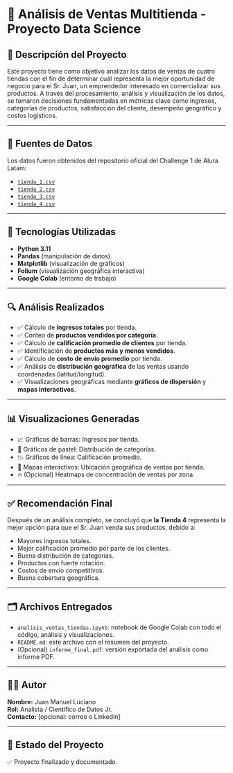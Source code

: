 # 🛒 Análisis de Ventas Multitienda - Proyecto Data Science

## 📌 Descripción del Proyecto

Este proyecto tiene como objetivo analizar los datos de ventas de cuatro tiendas con el fin de determinar cuál representa la mejor oportunidad de negocio para el Sr. Juan, un emprendedor interesado en comercializar sus productos. A través del procesamiento, análisis y visualización de los datos, se tomaron decisiones fundamentadas en métricas clave como ingresos, categorías de productos, satisfacción del cliente, desempeño geográfico y costos logísticos.

---

## 🧾 Fuentes de Datos

Los datos fueron obtenidos del repositorio oficial del Challenge 1 de Alura Latam:

- [`tienda_1.csv`](https://raw.githubusercontent.com/alura-es-cursos/challenge1-data-science-latam/refs/heads/main/base-de-datos-challenge1-latam/tienda_1%20.csv)
- [`tienda_2.csv`](https://raw.githubusercontent.com/alura-es-cursos/challenge1-data-science-latam/refs/heads/main/base-de-datos-challenge1-latam/tienda_2.csv)
- [`tienda_3.csv`](https://raw.githubusercontent.com/alura-es-cursos/challenge1-data-science-latam/refs/heads/main/base-de-datos-challenge1-latam/tienda_3.csv)
- [`tienda_4.csv`](https://raw.githubusercontent.com/alura-es-cursos/challenge1-data-science-latam/refs/heads/main/base-de-datos-challenge1-latam/tienda_4.csv)

---

## 🧪 Tecnologías Utilizadas

- **Python 3.11**
- **Pandas** (manipulación de datos)
- **Matplotlib** (visualización de gráficos)
- **Folium** (visualización geográfica interactiva)
- **Google Colab** (entorno de trabajo)

---

## 🔍 Análisis Realizados

- ✅ Cálculo de **ingresos totales** por tienda.
- ✅ Conteo de **productos vendidos por categoría**.
- ✅ Cálculo de **calificación promedio de clientes** por tienda.
- ✅ Identificación de **productos más y menos vendidos**.
- ✅ Cálculo de **costo de envío promedio** por tienda.
- ✅ Análisis de **distribución geográfica** de las ventas usando coordenadas (latitud/longitud).
- ✅ Visualizaciones geográficas mediante **gráficos de dispersión** y **mapas interactivos**.

---

## 📊 Visualizaciones Generadas

- 📈 Gráficos de barras: Ingresos por tienda.
- 🧁 Gráficos de pastel: Distribución de categorías.
- 📉 Gráficos de línea: Calificación promedio.
- 📍 Mapas interactivos: Ubicación geográfica de ventas por tienda.
- 🔥 (Opcional) Heatmaps de concentración de ventas por zona.

---

## ✅ Recomendación Final

Después de un análisis completo, se concluyó que **la Tienda 4** representa la mejor opción para que el Sr. Juan venda sus productos, debido a:

- Mayores ingresos totales.
- Mejor calificación promedio por parte de los clientes.
- Buena distribución de categorías.
- Productos con fuerte rotación.
- Costos de envío competitivos.
- Buena cobertura geográfica.

---

## 🗂 Archivos Entregados

- `analisis_ventas_tiendas.ipynb`: notebook de Google Colab con todo el código, análisis y visualizaciones.
- `README.md`: este archivo con el resumen del proyecto.
- (Opcional) `informe_final.pdf`: versión exportada del análisis como informe PDF.

---

## 👨‍💻 Autor

**Nombre:** Juan Manuel Luciano  
**Rol:** Analista / Científico de Datos Jr.  
**Contacto:** [opcional: correo o LinkedIn]

---

## 🏁 Estado del Proyecto

✅ Proyecto finalizado y documentado.
